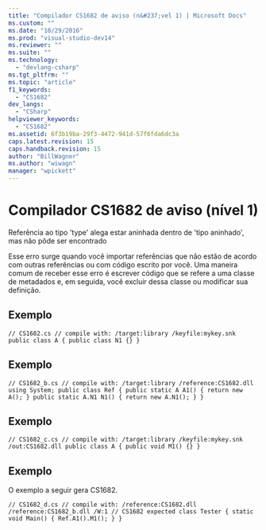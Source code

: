 ```yaml
---
title: "Compilador CS1682 de aviso (n&#237;vel 1) | Microsoft Docs"
ms.custom: ""
ms.date: "10/29/2016"
ms.prod: "visual-studio-dev14"
ms.reviewer: ""
ms.suite: ""
ms.technology: 
  - "devlang-csharp"
ms.tgt_pltfrm: ""
ms.topic: "article"
f1_keywords: 
  - "CS1682"
dev_langs: 
  - "CSharp"
helpviewer_keywords: 
  - "CS1682"
ms.assetid: 6f3b19ba-29f3-4472-941d-57f6fda6dc3a
caps.latest.revision: 15
caps.handback.revision: 15
author: "BillWagner"
ms.author: "wiwagn"
manager: "wpickett"
---
```

# Compilador CS1682 de aviso (n&#237;vel 1)
Referência ao tipo 'type' alega estar aninhada dentro de 'tipo aninhado', mas não pôde ser encontrado  
  
 Esse erro surge quando você importar referências que não estão de acordo com outras referências ou com código escrito por você. Uma maneira comum de receber esse erro é escrever código que se refere a uma classe de metadados e, em seguida, você excluir dessa classe ou modificar sua definição.  
  
## Exemplo  
  
```  
// CS1682.cs // compile with: /target:library /keyfile:mykey.snk public class A { public class N1 {} }  
```  
  
## Exemplo  
  
```  
// CS1682_b.cs // compile with: /target:library /reference:CS1682.dll using System; public class Ref { public static A A1() { return new A(); } public static A.N1 N1() { return new A.N1(); } }  
```  
  
## Exemplo  
  
```  
// CS1682_c.cs // compile with: /target:library /keyfile:mykey.snk /out:CS1682.dll public class A { public void M1() {} }  
```  
  
## Exemplo  
 O exemplo a seguir gera CS1682.  
  
```  
// CS1682_d.cs // compile with: /reference:CS1682.dll /reference:CS1682_b.dll /W:1 // CS1682 expected class Tester { static void Main() { Ref.A1().M1(); } }  
```